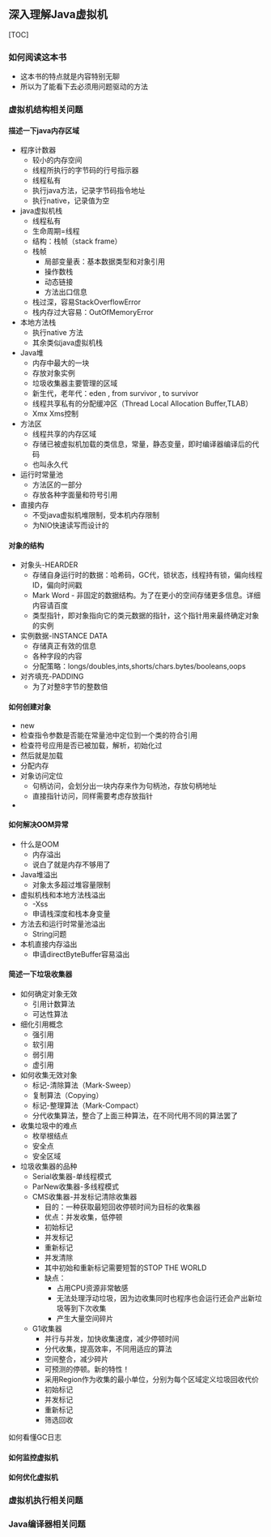 

## 深入理解Java虚拟机

[TOC]



### 如何阅读这本书

- 这本书的特点就是内容特别无聊
- 所以为了能看下去必须用问题驱动的方法



### 虚拟机结构相关问题

#### 描述一下java内存区域

- 程序计数器
  - 较小的内存空间
  - 线程所执行的字节码的行号指示器
  - 线程私有
  - 执行java方法，记录字节码指令地址
  - 执行native，记录值为空
- java虚拟机栈
  - 线程私有
  - 生命周期=线程
  - 结构：栈帧（stack frame）
  - 栈帧
    - 局部变量表：基本数据类型和对象引用
    - 操作数栈
    - 动态链接
    - 方法出口信息
  - 栈过深，容易StackOverflowError
  - 栈内存过大容易：OutOfMemoryError
- 本地方法栈
  - 执行native 方法
  - 其余类似java虚拟机栈
- Java堆
  - 内存中最大的一块
  - 存放对象实例
  - 垃圾收集器主要管理的区域
  - 新生代，老年代：eden , from survivor , to survivor 
  - 线程共享私有的分配缓冲区（Thread Local Allocation Buffer,TLAB）
  - Xmx Xms控制
- 方法区
  - 线程共享的内存区域
  - 存储已被虚拟机加载的类信息，常量，静态变量，即时编译器编译后的代码
  - 也叫永久代
- 运行时常量池
  - 方法区的一部分
  - 存放各种字面量和符号引用
- 直接内存
  - 不受java虚拟机堆限制，受本机内存限制
  - 为NIO快速读写而设计的



#### 对象的结构

- 对象头-HEARDER
  - 存储自身运行时的数据：哈希码，GC代，锁状态，线程持有锁，偏向线程ID，偏向时间戳
  - Mark Word - 非固定的数据结构。为了在更小的空间存储更多信息。详细内容请百度
  - 类型指针，即对象指向它的类元数据的指针，这个指针用来最终确定对象的实例
- 实例数据-INSTANCE DATA
  - 存储真正有效的信息
  - 各种字段的内容
  - 分配策略：longs/doubles,ints,shorts/chars.bytes/booleans,oops
- 对齐填充-PADDING
  - 为了对整8字节的整数倍



#### 如何创建对象

- new
- 检查指令参数是否能在常量池中定位到一个类的符合引用
- 检查符号应用是否已被加载，解析，初始化过
- 然后就是加载
- 分配内存
- 对象访问定位
  - 句柄访问，会划分出一块内存来作为句柄池，存放句柄地址
  - 直接指针访问，同样需要考虑存放指针
- 

#### 如何解决OOM异常

- 什么是OOM
  - 内存溢出
  - 说白了就是内存不够用了
- Java堆溢出
  - 对象太多超过堆容量限制
- 虚拟机栈和本地方法栈溢出
  - -Xss
  - 申请栈深度和栈本身变量
- 方法去和运行时常量池溢出
  - String问题
- 本机直接内存溢出
  - 申请directByteBuffer容易溢出



#### 简述一下垃圾收集器

- 如何确定对象无效
  - 引用计数算法
  - 可达性算法
- 细化引用概念
  - 强引用
  - 软引用
  - 弱引用
  - 虚引用
- 如何收集无效对象
  - 标记-清除算法（Mark-Sweep）
  - 复制算法（Copying）
  - 标记-整理算法（Mark-Compact）
  - 分代收集算法，整合了上面三种算法，在不同代用不同的算法罢了
- 收集垃圾中的难点
  - 枚举根结点
  - 安全点
  - 安全区域
- 垃圾收集器的品种
  - Serial收集器-单线程模式
  - ParNew收集器-多线程模式
  - CMS收集器-并发标记清除收集器
    - 目的：一种获取最短回收停顿时间为目标的收集器
    - 优点：并发收集，低停顿
    - 初始标记
    - 并发标记
    - 重新标记
    - 并发清除
    - 其中初始和重新标记需要短暂的STOP THE WORLD
    - 缺点：
      - 占用CPU资源非常敏感
      - 无法处理浮动垃圾，因为边收集同时也程序也会运行还会产出新垃圾等到下次收集
      - 产生大量空间碎片
  - G1收集器
    - 并行与并发，加快收集速度，减少停顿时间
    - 分代收集，提高效率，不同用适应的算法
    - 空间整合，减少碎片
    - 可预测的停顿。新的特性！
    - 采用Region作为收集的最小单位，分别为每个区域定义垃圾回收代价
    - 初始标记
    - 并发标记
    - 重新标记
    - 筛选回收

如何看懂GC日志



#### 如何监控虚拟机





#### 如何优化虚拟机









### 虚拟机执行相关问题





### Java编译器相关问题